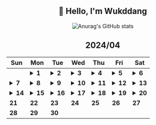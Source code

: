 <div align="center">

## 🙌 Hello, I'm Wukddang

![Anurag's GitHub stats](https://github-readme-stats.vercel.app/api?username=wukdddang&show_icons=true&theme=radical)


<!--CALENDAR-START-->
## 2024/04

| Sun | Mon | Tue | Wed | Thu | Fri | Sat |
| --- | --- | --- | --- | --- | --- | --- |
|     | <details><summary>**1**</summary>React: 딥다이브 p.322-327 / 패캠 MFA: 53강</details> | <details><summary>**2**</summary>React: 딥다이브 p.328-333 / 패캠 MFA: 54-61강</details> | <details><summary>**3**</summary>React: 딥다이브 p.334-339 / 패캠 MFA: 62강</details> | <details><summary>**4**</summary>React: 딥다이브 p.340-345 / 패캠 MFA: 63-65강 / 패캠 블록체인: 1강</details> | <details><summary>**5**</summary>React: 딥다이브 p.346-350</details> | <details><summary>**6**</summary>React: 딥다이브 p.351-356</details> |
| <details><summary>**7**</summary>React: 딥다이브 p.357-362 / 패캠 프론트 최적화: 1-2강 / 패캠 블록체인: 2강</details> | <details><summary>**8**</summary>React: 딥다이브 p.363-368 / 패캠 프론트 최적화: 3-5강 / 패캠 블록체인: 3강</details> | <details><summary>**9**</summary>React: 딥다이브 p.369-374 / 패캠 블록체인: 4강</details> | <details><summary>**10**</summary>React: 딥다이브 p.375-378 / 패캠 블록체인: 5-6강 / 패캠 프론트 최적화: 6-7강</details> | <details><summary>**11**</summary>React: 딥다이브 p.379-382 / 패캠 블록체인: 7강 / 패캠 프론트 최적화: 8-10강 / TS: Udemy 강의 섹션 11.12-18</details> | <details><summary>**12**</summary>React: 딥다이브 p.383-386</details> | <details><summary>**13**</summary>React: 딥다이브 p.387-390 / 패캠 블록체인: 8강</details> |
| <details><summary>**14**</summary>React: 딥다이브 p.391-395 / Rust: 1-2강 / JS: 완벽가이드 p.6-10 / TS: Udemy 강의 섹션 11.19-25</details> | <details><summary>**15**</summary>React: 딥다이브 p.396-400 / Rust: Udemy 강의 섹션 1-2 / JS: 완벽가이드 p.11-15 / TS: Udemy 강의 섹션 11.26-29</details> | <details><summary>**16**</summary>React: 딥다이브 p.401-403 / Rust: Udemy 강의 섹션 3.1-5 / JS: 완벽가이드 p.16-20 / TS: Udemy 강의 섹션 11.30-35</details> | <details><summary>**17**</summary>React: 딥다이브 p.404-406 / Rust: Udemy 강의 섹션 3.6-9 / JS: 완벽가이드 p.21-25 / TS: Udemy 강의 섹션 11완강 + 섹션 12.1-2</details> | <details><summary>**18**</summary>React: 딥다이브 p.407-410 / Rust: 공식 가이드 p.1-8 / JS: 완벽가이드 p.26-30 / TS: Udemy 강의 섹션 12.3</details> | <details><summary>**19**</summary>React: 딥다이브 p.411-414 / Rust: 공식 가이드 p.9-15 / JS: 완벽가이드 p.31-35</details> | <details><summary>**20**</summary>React: 딥다이브 p.415-419 / Rust: 공식 가이드 p.17-25, Udemy 강의 섹션 1 완강 + 섹션 2.1-6 / JS: 완벽가이드 p.36-40 / TS: Udemy 강의 섹션 12완강 + 섹션 13.1-6 </details> |
| **21** | **22** | **23** | **24** | **25** | **26** | **27** |
| **28** | **29** | **30** |

<!--CALENDAR-END-->
